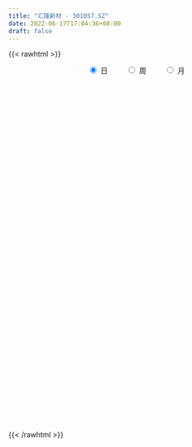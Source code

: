 ```yaml
---
title: "汇隆新材 - 301057.SZ"
date: 2022-06-17T17:04:36+08:00
draft: false
---
```

{{< rawhtml >}}
    <div style="text-align: center">
        <label style="padding: 1rem;"><input style="margin-right: .5rem" type="radio" name="period" value="D" checked onclick="period_change(this)">日</label>
        <label style="padding: 1rem;"><input style="margin-right: .5rem" type="radio" name="period" value="W" onclick="period_change(this)">周</label>
        <label style="padding: 1rem;"><input style="margin-right: .5rem" type="radio" name="period" value="M" onclick="period_change(this)">月</label>
    </div>
    <div id="chart" style="height: 700px;"></div> 
    <script type="text/javascript">
        const D_v = [174511.34,162335.46,123240.84,95379.72,72437.87,67944.47,65245.71,39593.21,39708.44,50221.7,35547.08,24061.89,36987.37,27444.51,21143.21,20802.36,33154.45,42709.77,23452.77,48752.93,43656.44,30653.16,29775.19,22784.09,43713.71,30111.9,29189.73,29037.88,20224.12,20510.2,18089.31,29092.71,17325.11,18415.47,16272.44,14953.7,19751.31,18418.95,30556.63,40929.95,54543.03,47660.98,23514.66,21735.08,38838.31,24863.71,23970.95,51592.13,89753.05,55856.04,29898.66,32156.55,32869.23,32660.39,17493.56,19935.12,14677.02,11187.3,9972.61,10601.29,11213.37,11022.74,17263.06,25694.07,22529.88,13567.56,9717.33,22018.93,21372.45,24468.99,7747.74,6524.7,9515.2,11048.2,9949.5,12185.55,10815.1,12872.2,10428.0,10848.74,13917.39,12853.76,11088.33,12395.17,10525.71,18137.4,11192.03,16362.22,6253.08,5242.55,9389.55,5867.1,9635.0,7350.55,8199.86,7547.1,6609.48,9294.32,9999.12,5449.1,6388.36,11122.82,9562.1,7058.0,6546.16,8744.2,11838.0,14772.67,10092.51,6083.44,8401.18,7737.36,7311.0,8841.1,10854.38,11734.55,23892.78,19218.41,9939.77,8686.71,11435.19,10958.26,12162.15,13826.48,22476.46,14053.5,23540.83,12816.49,13825.37,11906.71,11261.28,11903.93,41752.05,30851.17,26094.12,20515.27,45220.84,42674.09,31204.49,31512.49,31194.41,27366.2,23939.06,17113.49,28886.78,45342.15,71096.03,48717.74,35430.31,56883.06,27676.14,42321.2,23366.56,15414.14,21196.78,21305.2,39912.49,16085.39,10270.82,12647.22,12828.37,17958.73,27767.88,30105.23,44583.99,31919.91,26455.86,13556.22,20221.34,13889.58,13225.91,12727.47,19009.88,23747.84,16620.54,13517.57,10994.15,12725.3,22781.45,12378.01,27296.58,29844.26,26699.25]
const D_histogram = [0.0,0.1218917379,-0.027909228,-0.1180000221,-0.2314061767,-0.3089194001,-0.4102222996,-0.4748801208,-0.459767215,-0.4843828098,-0.5200178831,-0.4829252801,-0.4655479901,-0.4310216193,-0.3578561321,-0.2717885208,-0.1636575075,-0.0450784494,0.0267108025,0.1298047601,0.1893837965,0.1792048729,0.1298953996,0.1196134394,0.1493757817,0.1889347588,0.1581012193,0.1392862055,0.0603881231,0.0167525454,-0.0012555576,-0.0596898773,-0.059853041,-0.0399405952,-0.0077597802,0.0400139751,0.0975182107,0.1336338798,0.1822255602,0.2477997337,0.3423520951,0.3146752719,0.3125913054,0.2953127532,0.3140537631,0.2975133658,0.2826607834,0.3155873411,0.3894172956,0.4043547781,0.3634441769,0.2996943202,0.2861912034,0.1772401867,0.0756748356,-0.042912997,-0.1275652153,-0.1689881228,-0.1724628241,-0.1554061574,-0.1438897095,-0.1137853386,-0.0765400819,-0.0174517648,-0.0249497448,-0.0456530319,-0.0313241384,0.0157696764,-0.0161076178,-0.1110909395,-0.1529653158,-0.1570937413,-0.1408183286,-0.133346245,-0.1155252775,-0.0676380169,-0.0447434363,-0.0079794972,-0.0148475068,0.0132338302,0.0400205022,0.0779019963,0.1007906692,0.0815818926,0.0967968683,0.0445013953,0.0374091611,-0.0233888214,-0.0654684867,-0.0992043618,-0.1557102156,-0.1695639881,-0.2104547449,-0.2044035724,-0.1598469706,-0.0975945551,-0.0438842759,-0.0039871923,0.0009189522,0.0097994133,0.0238739191,0.0646624414,0.0758750231,0.0856582075,0.0989428034,0.0866966862,0.0984597268,0.052954411,0.0331695965,0.0183420901,0.0188443849,0.026971291,0.028540654,0.0252143808,0.0195746944,-0.0261927424,-0.0646582707,-0.0542636502,-0.0436599623,-0.0646522432,-0.1003714,-0.0966329586,-0.0764352846,-0.0251078608,0.0616047672,0.103268816,0.1481011813,0.1462829287,0.1443430054,0.1306123488,0.1156571706,0.0851386156,0.1381684585,0.1645269727,0.1909187903,0.1714786484,0.1966923089,0.2002608164,0.1947244726,0.1794987323,0.1413581413,0.0828740552,0.0872681429,0.080866027,0.0621047695,0.0670714668,0.1401039924,0.0806197103,-0.0277183685,-0.1558292107,-0.3754161357,-0.2966327071,-0.2168089114,-0.1655504431,-0.0777081786,0.0145964907,0.0792990116,0.0950487171,0.1154495537,0.1304131078,0.1364197899,0.1642664418,0.2173695092,0.3021689279,0.2810855912,0.2579192311,0.216204895,0.1651971833,0.1259781939,0.0716662295,0.0239797712,-0.049017632,-0.0439581735,-0.0175808173,-0.0034352024,-0.0104534458,-0.0073706932,-0.0070361085,-0.0179981746,-0.0194706755,0.00746245,0.0577907276,0.0810838501]
const D_fast = [0.0,0.1523646724,-0.0044136005,-0.1240044001,-0.2952620989,-0.4500051723,-0.6538636467,-0.8372414982,-0.9370703961,-1.0827816933,-1.2484212374,-1.3320599544,-1.431069662,-1.504298696,-1.5205972418,-1.5024767607,-1.4352601243,-1.3279506785,-1.249483726,-1.1139385783,-1.0070135928,-0.9723912982,-0.9892269216,-0.969605522,-0.9024992343,-0.8157065675,-0.8070148021,-0.7910082645,-0.8548093161,-0.8942567575,-0.91257875,-0.9859355389,-1.0010619629,-0.9911346658,-0.9608937959,-0.9031165468,-0.8212327586,-0.7517086195,-0.6575605491,-0.5300364421,-0.3498960569,-0.2989040622,-0.2228402024,-0.1662905663,-0.0690361156,-0.0111981715,0.044614442,0.156437835,0.3276221134,0.4436482904,0.4935987334,0.5047724568,0.5628171408,0.4981761709,0.4155295286,0.2862134468,0.1696699246,0.0859999864,0.0394095792,0.0176147065,-0.0068412731,-0.0051832368,0.0129269994,0.0676523754,0.0539169591,0.0218004141,0.0282982729,0.0793345068,0.0434303082,-0.0793257484,-0.1594414537,-0.2028433145,-0.2217724839,-0.2476369615,-0.2586973134,-0.227719557,-0.2160108355,-0.1812417707,-0.191821657,-0.1604318625,-0.1236400649,-0.0662830717,-0.0181967316,-0.017010035,0.0224041578,-0.0187659664,-0.0165059103,-0.0831510981,-0.1415978852,-0.2001348507,-0.2955682584,-0.3518130279,-0.445317471,-0.4903671916,-0.4857723324,-0.4479185557,-0.4051793454,-0.3662790599,-0.3611431774,-0.3498128629,-0.3297698773,-0.2728157447,-0.2426344073,-0.211436671,-0.1734163742,-0.1639883198,-0.1276103476,-0.1598770606,-0.171369476,-0.1816114599,-0.1763980688,-0.16152834,-0.1528238135,-0.1498464915,-0.1505925043,-0.2029081267,-0.2575382227,-0.2607095147,-0.2610208173,-0.2981761591,-0.3589881659,-0.3794079641,-0.3783191113,-0.3332686527,-0.2311548329,-0.16367358,-0.0818159195,-0.0470634399,-0.0129176118,0.0060048188,0.0199639332,0.0107300322,0.0983019897,0.1657922471,0.2399137622,0.2633432824,0.3377300201,0.3913637318,0.4345085061,0.4641574488,0.4613563932,0.4235908209,0.4498019443,0.4636163351,0.46038127,0.4821158341,0.5901743577,0.5508450032,0.4355773322,0.2685091874,-0.0449317715,-0.0403065197,-0.0146849518,-0.0048140944,0.0636011255,0.1595549175,0.2440821913,0.283594076,0.3328573011,0.3804241321,0.4205357617,0.4894490241,0.5968944687,0.7572361194,0.8064241806,0.8477376281,0.8600745158,0.8503661,0.8426416591,0.806246252,0.7645547365,0.6793029253,0.6733728405,0.6953549924,0.7086418066,0.6990102018,0.7002502811,0.6988258387,0.6833642289,0.6770240591,0.7058227972,0.7705987567,0.8141628417]
const D_slow = [0.0,0.0304729345,0.0234956275,-0.006004378,-0.0638559222,-0.1410857722,-0.2436413471,-0.3623613773,-0.4773031811,-0.5983988835,-0.7284033543,-0.8491346743,-0.9655216719,-1.0732770767,-1.1627411097,-1.2306882399,-1.2716026168,-1.2828722291,-1.2761945285,-1.2437433385,-1.1963973893,-1.1515961711,-1.1191223212,-1.0892189613,-1.0518750159,-1.0046413262,-0.9651160214,-0.93029447,-0.9151974392,-0.9110093029,-0.9113231923,-0.9262456616,-0.9412089219,-0.9511940707,-0.9531340157,-0.9431305219,-0.9187509693,-0.8853424993,-0.8397861093,-0.7778361758,-0.6922481521,-0.6135793341,-0.5354315077,-0.4616033194,-0.3830898787,-0.3087115372,-0.2380463414,-0.1591495061,-0.0617951822,0.0392935123,0.1301545565,0.2050781366,0.2766259374,0.3209359841,0.339854693,0.3291264438,0.2972351399,0.2549881092,0.2118724032,0.1730208639,0.1370484365,0.1086021018,0.0894670813,0.0851041401,0.0788667039,0.067453446,0.0596224114,0.0635648304,0.059537926,0.0317651911,-0.0064761378,-0.0457495732,-0.0809541553,-0.1142907165,-0.1431720359,-0.1600815401,-0.1712673992,-0.1732622735,-0.1769741502,-0.1736656927,-0.1636605671,-0.144185068,-0.1189874007,-0.0985919276,-0.0743927105,-0.0632673617,-0.0539150714,-0.0597622768,-0.0761293985,-0.1009304889,-0.1398580428,-0.1822490398,-0.2348627261,-0.2859636192,-0.3259253618,-0.3503240006,-0.3612950696,-0.3622918676,-0.3620621296,-0.3596122762,-0.3536437965,-0.3374781861,-0.3185094303,-0.2970948785,-0.2723591776,-0.2506850061,-0.2260700744,-0.2128314716,-0.2045390725,-0.19995355,-0.1952424538,-0.188499631,-0.1813644675,-0.1750608723,-0.1701671987,-0.1767153843,-0.192879952,-0.2064458645,-0.2173608551,-0.2335239159,-0.2586167659,-0.2827750055,-0.3018838267,-0.3081607919,-0.2927596001,-0.2669423961,-0.2299171008,-0.1933463686,-0.1572606172,-0.12460753,-0.0956932374,-0.0744085835,-0.0398664688,0.0012652743,0.0489949719,0.091864634,0.1410377112,0.1911029153,0.2397840335,0.2846587166,0.3199982519,0.3407167657,0.3625338014,0.3827503081,0.3982765005,0.4150443672,0.4500703653,0.4702252929,0.4632957008,0.4243383981,0.3304843642,0.2563261874,0.2021239595,0.1607363488,0.1413093041,0.1449584268,0.1647831797,0.1885453589,0.2174077474,0.2500110243,0.2841159718,0.3251825822,0.3795249595,0.4550671915,0.5253385893,0.5898183971,0.6438696208,0.6851689167,0.7166634651,0.7345800225,0.7405749653,0.7283205573,0.7173310139,0.7129358096,0.712077009,0.7094636476,0.7076209743,0.7058619472,0.7013624035,0.6964947346,0.6983603471,0.712808029,0.7330789916]
const D_data = [['2021-09-09', 26.8, 25.39, 24.92, 28.88],['2021-09-10', 23.4, 27.3, 22.88, 28.68],['2021-09-13', 24.78, 23.86, 23.45, 25.1],['2021-09-14', 23.1, 23.9, 22.58, 23.9],['2021-09-15', 23.29, 22.91, 22.81, 23.87],['2021-09-16', 22.61, 22.61, 22.59, 23.49],['2021-09-17', 22.32, 21.51, 21.5, 22.47],['2021-09-22', 21.2, 21.12, 21.02, 21.56],['2021-09-23', 21.25, 21.55, 21.17, 21.58],['2021-09-24', 21.69, 20.57, 20.56, 22.0],['2021-09-27', 20.15, 19.77, 19.6, 20.41],['2021-09-28', 19.8, 20.17, 19.53, 20.17],['2021-09-29', 20.18, 19.56, 19.54, 20.78],['2021-09-30', 19.72, 19.41, 19.13, 19.72],['2021-10-08', 19.51, 19.71, 19.51, 19.96],['2021-10-11', 19.98, 19.88, 19.69, 20.27],['2021-10-12', 19.74, 20.33, 19.47, 20.5],['2021-10-13', 20.08, 20.81, 20.0, 20.99],['2021-10-14', 20.53, 20.55, 20.45, 20.78],['2021-10-15', 20.66, 21.3, 20.01, 21.35],['2021-10-18', 21.68, 21.15, 20.9, 21.88],['2021-10-19', 20.76, 20.39, 20.33, 20.82],['2021-10-20', 20.36, 19.7, 19.67, 20.36],['2021-10-21', 19.68, 19.97, 19.52, 19.98],['2021-10-22', 20.15, 20.48, 19.94, 20.99],['2021-10-25', 20.0, 20.78, 19.73, 20.78],['2021-10-26', 20.61, 19.92, 19.89, 20.76],['2021-10-27', 19.94, 19.92, 19.14, 20.13],['2021-10-28', 19.75, 18.85, 18.82, 19.94],['2021-10-29', 18.81, 18.86, 18.64, 19.14],['2021-11-01', 18.73, 18.89, 18.46, 19.08],['2021-11-02', 18.8, 18.02, 17.93, 19.12],['2021-11-03', 18.09, 18.41, 18.0, 18.45],['2021-11-04', 18.42, 18.54, 18.41, 18.77],['2021-11-05', 18.43, 18.68, 18.35, 18.94],['2021-11-08', 18.72, 18.97, 18.64, 18.97],['2021-11-09', 19.06, 19.3, 18.81, 19.34],['2021-11-10', 19.18, 19.25, 18.89, 19.25],['2021-11-11', 19.3, 19.64, 19.12, 19.91],['2021-11-12', 19.53, 20.22, 19.39, 20.6],['2021-11-15', 20.3, 21.15, 20.19, 21.2],['2021-11-16', 21.51, 19.97, 19.8, 21.65],['2021-11-17', 19.8, 20.38, 19.8, 20.46],['2021-11-18', 20.4, 20.31, 20.2, 20.57],['2021-11-19', 20.32, 20.95, 19.96, 21.2],['2021-11-22', 20.89, 20.71, 20.42, 20.89],['2021-11-23', 20.68, 20.84, 20.59, 21.09],['2021-11-24', 20.87, 21.7, 20.68, 21.89],['2021-11-25', 21.71, 22.77, 21.36, 23.35],['2021-11-26', 22.5, 22.59, 21.89, 22.86],['2021-11-29', 21.9, 22.14, 21.73, 22.46],['2021-11-30', 22.2, 21.86, 21.56, 22.38],['2021-12-01', 21.69, 22.55, 21.59, 22.55],['2021-12-02', 22.36, 21.25, 21.21, 22.46],['2021-12-03', 21.47, 20.92, 20.89, 21.6],['2021-12-06', 20.8, 20.17, 20.04, 20.97],['2021-12-07', 20.04, 20.02, 19.77, 20.41],['2021-12-08', 20.1, 20.14, 20.02, 20.43],['2021-12-09', 20.08, 20.39, 20.02, 20.45],['2021-12-10', 20.11, 20.58, 20.11, 20.65],['2021-12-13', 20.59, 20.49, 20.21, 20.62],['2021-12-14', 20.42, 20.75, 20.27, 20.75],['2021-12-15', 20.63, 20.96, 20.63, 21.18],['2021-12-16', 20.95, 21.47, 20.81, 21.94],['2021-12-17', 21.39, 20.77, 20.7, 21.5],['2021-12-20', 20.72, 20.51, 20.27, 21.0],['2021-12-21', 20.51, 20.91, 20.42, 20.92],['2021-12-22', 20.85, 21.49, 20.78, 21.55],['2021-12-23', 21.53, 20.55, 20.45, 21.53],['2021-12-24', 20.47, 19.37, 19.34, 20.75],['2021-12-27', 19.37, 19.56, 19.17, 19.58],['2021-12-28', 19.68, 19.78, 19.51, 19.84],['2021-12-29', 19.65, 19.94, 19.4, 20.08],['2021-12-30', 19.94, 19.77, 19.69, 20.18],['2021-12-31', 19.78, 19.85, 19.71, 20.04],['2022-01-04', 19.98, 20.31, 19.87, 20.46],['2022-01-05', 20.41, 20.12, 19.73, 20.41],['2022-01-06', 20.06, 20.41, 20.0, 20.62],['2022-01-07', 20.5, 19.91, 19.9, 20.58],['2022-01-10', 19.82, 20.38, 19.75, 20.45],['2022-01-11', 20.48, 20.51, 20.32, 20.82],['2022-01-12', 20.3, 20.85, 20.28, 21.01],['2022-01-13', 20.86, 20.88, 20.63, 21.1],['2022-01-14', 20.6, 20.42, 20.37, 20.97],['2022-01-17', 20.58, 20.9, 20.38, 20.91],['2022-01-18', 21.06, 20.0, 19.98, 21.06],['2022-01-19', 19.86, 20.43, 19.86, 20.45],['2022-01-20', 20.52, 19.57, 19.37, 20.52],['2022-01-21', 19.42, 19.48, 19.3, 19.72],['2022-01-24', 19.48, 19.3, 19.01, 19.48],['2022-01-25', 19.3, 18.65, 18.61, 19.39],['2022-01-26', 18.63, 18.84, 18.63, 19.14],['2022-01-27', 18.98, 18.17, 18.08, 18.98],['2022-01-28', 18.3, 18.46, 18.0, 18.62],['2022-02-07', 18.81, 18.89, 18.55, 18.98],['2022-02-08', 19.0, 19.25, 18.84, 19.38],['2022-02-09', 19.12, 19.35, 19.02, 19.42],['2022-02-10', 19.33, 19.36, 19.2, 19.65],['2022-02-11', 19.27, 18.99, 18.9, 19.37],['2022-02-14', 18.81, 19.03, 18.81, 19.23],['2022-02-15', 19.03, 19.12, 18.77, 19.38],['2022-02-16', 19.2, 19.59, 19.16, 19.65],['2022-02-17', 19.5, 19.37, 19.28, 19.82],['2022-02-18', 19.42, 19.43, 19.13, 19.49],['2022-02-21', 19.43, 19.57, 19.26, 19.65],['2022-02-22', 19.52, 19.29, 19.1, 19.52],['2022-02-23', 19.2, 19.63, 19.2, 19.76],['2022-02-24', 19.52, 18.85, 18.56, 19.72],['2022-02-25', 19.0, 19.0, 18.96, 19.53],['2022-02-28', 19.2, 18.96, 18.6, 19.25],['2022-03-01', 18.97, 19.1, 18.86, 19.13],['2022-03-02', 18.92, 19.21, 18.81, 19.24],['2022-03-03', 19.21, 19.15, 19.03, 19.41],['2022-03-04', 19.23, 19.08, 18.82, 19.35],['2022-03-07', 19.2, 19.02, 18.72, 19.23],['2022-03-08', 19.02, 18.35, 18.26, 19.19],['2022-03-09', 18.0, 18.15, 17.3, 18.35],['2022-03-10', 18.4, 18.61, 18.3, 18.85],['2022-03-11', 18.59, 18.6, 18.07, 18.63],['2022-03-14', 18.31, 18.1, 18.03, 18.48],['2022-03-15', 18.05, 17.66, 17.15, 18.14],['2022-03-16', 17.65, 17.95, 17.15, 17.95],['2022-03-17', 18.12, 18.11, 17.9, 18.4],['2022-03-18', 17.93, 18.61, 17.93, 18.8],['2022-03-21', 18.68, 19.4, 18.57, 19.5],['2022-03-22', 19.02, 19.21, 18.93, 19.29],['2022-03-23', 19.15, 19.55, 19.0, 19.98],['2022-03-24', 19.16, 19.17, 18.96, 19.31],['2022-03-25', 19.1, 19.25, 19.1, 19.53],['2022-03-28', 19.25, 19.15, 18.83, 19.49],['2022-03-29', 19.07, 19.14, 18.84, 19.38],['2022-03-30', 19.3, 18.89, 18.57, 19.3],['2022-03-31', 18.67, 20.08, 18.67, 20.33],['2022-04-01', 19.88, 20.08, 19.49, 20.27],['2022-04-06', 20.08, 20.37, 19.83, 20.5],['2022-04-07', 20.14, 19.97, 19.84, 20.57],['2022-04-08', 19.88, 20.71, 19.82, 20.77],['2022-04-11', 20.4, 20.7, 20.01, 21.18],['2022-04-12', 20.49, 20.77, 20.1, 21.19],['2022-04-13', 20.77, 20.78, 20.24, 21.18],['2022-04-14', 20.51, 20.52, 20.46, 21.24],['2022-04-15', 20.45, 20.14, 19.88, 20.75],['2022-04-18', 20.33, 20.9, 20.0, 21.15],['2022-04-19', 20.8, 20.88, 20.56, 21.11],['2022-04-20', 20.52, 20.77, 20.36, 21.4],['2022-04-21', 20.61, 21.14, 20.61, 21.95],['2022-04-22', 20.91, 22.35, 20.91, 22.66],['2022-04-25', 21.7, 20.88, 19.0, 21.74],['2022-04-26', 21.15, 19.9, 19.9, 21.37],['2022-04-27', 19.31, 19.0, 16.1, 19.7],['2022-04-28', 18.29, 16.75, 16.72, 18.72],['2022-04-29', 17.29, 19.88, 17.1, 19.88],['2022-05-05', 19.64, 20.15, 18.5, 20.53],['2022-05-06', 19.69, 20.02, 19.68, 20.32],['2022-05-09', 20.04, 20.78, 20.04, 20.98],['2022-05-10', 20.7, 21.32, 20.02, 21.5],['2022-05-11', 20.69, 21.46, 20.69, 21.95],['2022-05-12', 21.7, 21.16, 21.06, 21.7],['2022-05-13', 21.24, 21.43, 20.93, 21.43],['2022-05-16', 21.44, 21.59, 21.42, 22.04],['2022-05-17', 21.58, 21.68, 21.35, 21.93],['2022-05-18', 21.68, 22.21, 21.57, 22.5],['2022-05-19', 22.2, 22.95, 22.08, 23.33],['2022-05-20', 23.2, 23.99, 22.9, 24.15],['2022-05-23', 23.97, 23.14, 22.51, 24.0],['2022-05-24', 23.73, 23.29, 22.9, 24.78],['2022-05-25', 22.8, 23.16, 22.48, 23.45],['2022-05-26', 23.16, 23.04, 22.77, 23.3],['2022-05-27', 22.9, 23.16, 22.9, 23.95],['2022-05-30', 23.16, 22.9, 22.48, 23.47],['2022-05-31', 22.8, 22.85, 22.32, 23.3],['2022-06-01', 22.83, 22.3, 22.3, 23.17],['2022-06-02', 22.26, 23.16, 21.94, 23.35],['2022-06-06', 23.05, 23.59, 23.03, 23.88],['2022-06-07', 23.98, 23.64, 23.22, 24.22],['2022-06-08', 23.71, 23.49, 23.02, 24.15],['2022-06-09', 23.5, 23.7, 23.06, 23.98],['2022-06-10', 23.58, 23.77, 23.26, 23.98],['2022-06-13', 23.6, 23.69, 23.35, 24.0],['2022-06-14', 23.52, 23.86, 23.45, 24.06],['2022-06-15', 23.86, 24.38, 23.6, 24.65],['2022-06-16', 24.3, 25.01, 23.96, 25.26],['2022-06-17', 24.77, 25.03, 24.52, 25.38]]
const W_v = [336846.8,424248.61,129523.35,124040.85,21143.21,168872.28,170582.59,129073.83,99195.04,124610.54,186292.06,246035.88,145078.39,66373.34,87723.12,91145.26,44785.34,46300.85,61103.39,62470.44,37484.75,41649.88,39580.38,51993.54,38374.08,75639.89,57068.79,86712.65,107675.14,91830.23,163951.68,186377.51,211028.45,38780.7,108770.68,101307.43,136737.32,58852.84,77605.4,118999.55]
const W_histogram = [0.0,-0.3695042735,-0.6408787981,-0.8491007897,-0.9117155946,-0.7953814937,-0.7249718458,-0.7364395188,-0.7050492256,-0.5370685889,-0.3427498133,-0.0832540437,-0.0075565083,0.0338663804,0.0853813017,0.0388565297,0.0532099286,0.0780434618,0.1366839972,0.1205929298,0.0531247932,0.0557875929,0.0963967754,0.1029201399,0.1200496412,0.1069173976,0.1065330614,0.1541213319,0.2410573296,0.3347854406,0.3505130938,0.4931413168,0.4080409159,0.3502998237,0.3929839286,0.5688696537,0.601384904,0.5939317983,0.5993930897,0.6527779284]
const W_fast = [0.0,-0.4618803419,-0.893474566,-1.313971755,-1.6045154586,-1.6870267311,-1.7978600446,-1.9934375974,-2.1383096105,-2.104596121,-1.9959647988,-1.7572825401,-1.6834741318,-1.633584648,-1.5607244012,-1.5975350409,-1.5698791598,-1.5255347611,-1.4327232265,-1.4186660614,-1.4728529997,-1.4562433018,-1.3915349254,-1.3592815259,-1.3121396143,-1.2985425085,-1.2722935794,-1.1861749758,-1.0389746457,-0.8615501746,-0.7581942479,-0.4922806957,-0.4753708677,-0.445537004,-0.3046069169,0.0134962215,0.1963576979,0.3373875418,0.4926971056,0.7092764264]
const W_slow = [0.0,-0.0923760684,-0.2525957679,-0.4648709653,-0.692799864,-0.8916452374,-1.0728881988,-1.2569980786,-1.4332603849,-1.5675275322,-1.6532149855,-1.6740284964,-1.6759176235,-1.6674510284,-1.646105703,-1.6363915705,-1.6230890884,-1.6035782229,-1.5694072236,-1.5392589912,-1.5259777929,-1.5120308947,-1.4879317008,-1.4622016658,-1.4321892555,-1.4054599061,-1.3788266408,-1.3402963078,-1.2800319754,-1.1963356152,-1.1087073418,-0.9854220126,-0.8834117836,-0.7958368277,-0.6975908455,-0.5553734321,-0.4050272061,-0.2565442565,-0.1066959841,0.056498498]
const W_data = [['2021-09-10', 26.8, 27.3, 22.88, 28.88],['2021-09-17', 24.78, 21.51, 21.5, 25.1],['2021-09-24', 21.2, 20.57, 20.56, 22.0],['2021-09-30', 20.15, 19.41, 19.13, 20.78],['2021-10-08', 19.51, 19.71, 19.51, 19.96],['2021-10-15', 19.98, 21.3, 19.47, 21.35],['2021-10-22', 21.68, 20.48, 19.52, 21.88],['2021-10-29', 20.0, 18.86, 18.64, 20.78],['2021-11-05', 18.73, 18.68, 17.93, 19.12],['2021-11-12', 18.72, 20.22, 18.64, 20.6],['2021-11-19', 20.3, 20.95, 19.8, 21.65],['2021-11-26', 20.89, 22.59, 20.42, 23.35],['2021-12-03', 21.9, 20.92, 20.89, 22.55],['2021-12-10', 20.8, 20.58, 19.77, 20.97],['2021-12-17', 20.59, 20.77, 20.21, 21.94],['2021-12-24', 20.72, 19.37, 19.34, 21.55],['2021-12-31', 19.37, 19.85, 19.17, 20.18],['2022-01-07', 19.98, 19.91, 19.73, 20.62],['2022-01-14', 19.82, 20.42, 19.75, 21.1],['2022-01-21', 20.58, 19.48, 19.3, 21.06],['2022-01-28', 19.48, 18.46, 18.0, 19.48],['2022-02-11', 18.81, 18.99, 18.55, 19.65],['2022-02-18', 18.81, 19.43, 18.77, 19.82],['2022-02-25', 19.43, 19.0, 18.56, 19.76],['2022-03-04', 19.2, 19.08, 18.6, 19.41],['2022-03-11', 19.2, 18.6, 17.3, 19.23],['2022-03-18', 18.31, 18.61, 17.15, 18.8],['2022-03-25', 18.68, 19.25, 18.57, 19.98],['2022-04-01', 19.25, 20.08, 18.57, 20.33],['2022-04-08', 20.08, 20.71, 19.82, 20.77],['2022-04-15', 20.4, 20.14, 19.88, 21.24],['2022-04-22', 20.33, 22.35, 20.0, 22.66],['2022-04-29', 21.7, 19.88, 16.1, 21.74],['2022-05-06', 19.64, 20.02, 18.5, 20.53],['2022-05-13', 20.04, 21.43, 20.02, 21.95],['2022-05-20', 21.44, 23.99, 21.35, 24.15],['2022-05-27', 23.97, 23.16, 22.48, 24.78],['2022-06-02', 23.16, 23.16, 21.94, 23.47],['2022-06-10', 23.05, 23.77, 23.02, 24.22],['2022-06-17', 23.6, 25.03, 23.35, 25.38]]
const M_v = [1014659.6099999998,489671.91,718188.7300000001,373050.24,207359.43,139307.24,328535.94,684039.0399999999,412711.62,228342.3]
const M_histogram = [0.0,-0.0350997151,0.1362734393,0.108039034,-0.0045047199,-0.0433665588,0.0056569938,0.0229433018,0.2216808447,0.4728091462]
const M_fast = [0.0,-0.0438746439,0.1615668704,0.1603422235,0.0466722896,-0.0030311889,0.0474066121,0.0704287455,0.3245864997,0.6939170877]
const M_slow = [0.0,-0.0087749288,0.0252934311,0.0523031896,0.0511770096,0.0403353699,0.0417496183,0.0474854438,0.1029056549,0.2211079415]
const M_data = [['2021-09-30', 26.8, 19.41, 19.13, 28.88],['2021-10-29', 19.51, 18.86, 18.64, 21.88],['2021-11-30', 18.73, 21.86, 17.93, 23.35],['2021-12-31', 21.69, 19.85, 19.17, 22.55],['2022-01-28', 19.98, 18.46, 18.0, 21.1],['2022-02-28', 18.81, 18.96, 18.55, 19.82],['2022-03-31', 18.97, 20.08, 17.15, 20.33],['2022-04-29', 19.88, 19.88, 16.1, 22.66],['2022-05-31', 19.64, 22.85, 18.5, 24.78],['2022-06-30', 22.83, 25.03, 21.94, 25.38]]
        const D_a = [null,null,null,null,null,null,null,null,null,null,null,null,null,19.13,null,null,null,null,null,null,21.88,null,null,null,null,null,null,null,null,null,null,17.93,null,null,null,null,null,null,null,null,null,null,null,null,null,null,null,null,23.35,null,null,null,null,null,null,null,19.77,null,null,null,null,null,null,21.94,null,null,null,null,null,null,19.17,null,null,null,null,null,null,null,null,null,null,null,21.1,null,null,null,null,null,null,null,null,null,null,18.0,null,null,null,null,null,null,null,null,19.82,null,null,null,null,null,null,null,null,null,null,null,null,null,null,null,null,null,17.15,null,null,null,null,null,19.98,null,null,null,null,18.57,null,null,null,null,null,null,null,null,null,null,null,null,null,null,22.66,null,null,null,null,null,null,null,null,null,null,null,20.93,null,null,null,null,null,null,24.78,null,null,null,null,null,null,21.94,null,null,null,null,null,null,null,null,null,null]
const W_a = [null,null,null,null,null,null,null,null,17.93,null,null,null,null,null,21.94,null,null,null,null,null,null,null,null,null,null,null,17.15,null,null,null,null,null,null,null,null,null,24.78,null,null,null]
const M_a = [null,null,null,null,null,null,null,16.1,null,null]
        const D_b = [[{ coord: ['2021-09-30', 21.88] }, { coord: ['2022-05-13', 19.13] }]]
const W_b = [[{ coord: ['2021-11-05', 21.94] }, { coord: ['2022-05-27', 17.93] }]]
const M_b = []
    </script>
{{< /rawhtml >}}